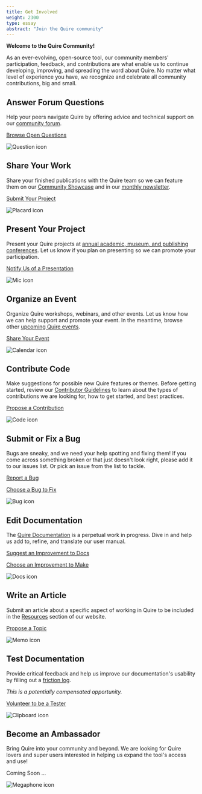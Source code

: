 ```yaml
---
title: Get Involved
weight: 2300
type: essay
abstract: "Join the Quire community"
---
```


**Welcome to the Quire Community!**

As an ever-evolving, open-source tool, our community members' participation, feedback, and contributions are what enable us to continue developing, improving, and spreading the word about Quire. No matter what level of experience you have, we recognize and celebrate all community contributions, big and small.

<div class="image-list">


## Answer Forum Questions

Help your peers navigate Quire by offering advice and technical support on our [community forum](https://github.com/thegetty/quire/discussions).

<div class="action-button">

[Browse Open Questions](https://github.com/thegetty/quire/discussions?discussions_q=is%3Aunanswered)

</div>

![Question icon](/img/illustrations/quire-icon-answerquestions-bw-300.jpg)

</div>
<div class="image-list">

## Share Your Work

Share your finished publications with the Quire team so we can feature them on our [Community Showcase](/community/community-showcase/) and in our [monthly newsletter](/community/newsletter-archive).

<div class="action-button">

[Submit Your Project](https://forms.gle/M7STUbW6L4NHAnSy5)

</div>

![Placard icon](/img/illustrations/quire-icon-sharework-bw-300.jpg)

</div>
<div class="image-list">

## Present Your Project

Present your Quire projects at [annual academic, museum, and publishing conferences](/resources/publication-opportunities/#post-publication). Let us know if you plan on presenting so we can promote your participation.

 <div class="action-button">

 [Notify Us of a Presentation](mailto:quire@getty.edu)

 </div>

 ![Mic icon](/img/illustrations/quire-icon-present-bw-300.jpg)

 </div>
 <div class="image-list">

## Organize an Event

Organize Quire workshops, webinars, and other events. Let us know how we can help support and promote your event. In the meantime, browse other [upcoming Quire events](/community/news-events/).

<div class="action-button">

[Share Your Event](mailto:quire@getty.edu)

</div>

![Calendar icon](/img/illustrations/quire-icon-event-bw-300.jpg)

</div>
<div class="image-list">

## Contribute Code

Make suggestions for possible new Quire features or themes. Before getting started, review our [Contributor Guidelines](https://github.com/thegetty/quire/blob/master/CONTRIBUTING.md) to learn about the types of contributions we are looking for, how to get started, and best practices. 

<div class="action-button">

[Propose a Contribution](https://github.com/thegetty/quire/issues/new?assignees=erin-cecele%2Cgeealbers&labels=feature&template=suggestion_box.yaml)

</div>

![Code icon](/img/illustrations/quire-icon-contributecode-bw-300.jpg)

</div>
<div class="image-list">

## Submit or Fix a Bug

Bugs are sneaky, and we need your help spotting and fixing them! If you come across something broken or that just doesn't look right, please add it to our issues list. Or pick an issue from the list to tackle.

<div class="action-button">

[Report a Bug](https://github.com/thegetty/quire/issues/new?assignees=erin-cecele%2Cgeealbers&labels=bug&template=bug_report.yaml)

[Choose a Bug to Fix](https://github.com/thegetty/quire/issues/)

</div>

![Bug icon](/img/illustrations/quire-icon-bug-bw-300.jpg)

</div>
<div class="image-list">

## Edit Documentation

The [Quire Documentation](/docs-v1/) is a perpetual work in progress. Dive in and help us add to, refine, and translate our user manual.

<div class="action-button">

[Suggest an Improvement to Docs](https://github.com/thegetty/quire-docs/issues/new?assignees=erin-cecele%2Cgeealbers&labels=feature&template=issue.yaml)

[Choose an Improvement to Make](https://github.com/thegetty/quire-docs/issues/)

</div>

![Docs icon](/img/illustrations/quire-icon-editdocumentation-bw-300.jpg)

</div>
<div class="image-list">

## Write an Article

Submit an article about a specific aspect of working in Quire to be included in the [Resources](/resources/articles-videos/) section of our website.

<div class="action-button">

[Propose a Topic](https://github.com/thegetty/quire-docs/issues/new?assignees=erin-cecele%2Cgeealbers&labels=feature&template=issue.yaml)

</div>

![Memo icon](/img/illustrations/quire-icon-writearticle-bw-300.jpg)

</div>
<div class="image-list">

## Test Documentation

Provide critical feedback and help us improve our documentation's usability by filling out a [friction log](https://www.trychameleon.com/blog/friction-logs).

*This is a potentially compensated opportunity.*
<div class="action-button">

[Volunteer to be a Tester](mailto:quire@getty.edu)

</div>

![Clipboard icon](/img/illustrations/quire-icon-testdocumentation-bw-300.jpg)

</div>
<div class="image-list">

## Become an Ambassador

Bring Quire into your community and beyond. We are looking for Quire lovers and super users interested in helping us expand the tool's access and use!
<div class="action-button coming-soon">

Coming Soon ...

</div>

![Megaphone icon](/img/illustrations/quire-icon-ambassador-bw-300.jpg)

</div>

<br/>
